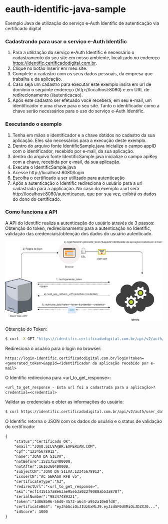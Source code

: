 # eauth-identific-java-sample
Exemplo Java de utilização do serviço e-Auth Identific de autenticação via certificado digital

### Cadastrando para usar o serviço e-Auth Identific ###
 
1. Para a utilização do serviço e-Auth Identific é necessário o cadastramento do seu site em nosso ambiente, localizado no endereço https://identific.certificadodigital.com.br.
1. Clique no botão Inserir em meu site.
1. Complete o cadastro com os seus dados pessoais, da empresa que trabalha e da aplicação. 
1. Caso seja um cadastro para executar este exemplo insira em url de domiínio o seguinte endereço (http://localhost:8080) e em URL de redirecionamento (/autenticacao). 
1. Após este cadastro ser efetuado você receberá, em seu e-mail, um identificador e uma chave para o seu site. Tanto o identificador como a chave serão necessários para o uso do serviço e-Auth Identific. 

### Executando o exemplo ###

1. Tenha em mãos o identificador e a chave obtidos no cadastro da sua aplicação. Eles são necessários para a execução deste exemplo.   
1. Dentro do arquivo fonte IdentificSample.java inicialize o campo appID com o identificador, recebido por e-mail,
da sua aplicação.
1. dentro do arquivo fonte IdentificSample.java inicialize o campo apiKey com a chave, recebida por e-mail,
da sua aplicação.
1. Execute o IdentificSample.java
1. Acesse http://localhost:8080/login
1. Escolha o certificado a ser utilizado para autenticação
1. Após a autenticação o Identific redireciona o usuário para a url cadastrada para a applicação. No caso do exemplo a url será http://localhost:8080/autenticacao, que por sua vez, exibirá os dados do dono do certificado.

### Como funciona a API ###

A API do Identific realiza a autenticação do usuário através de 3 passos: Obtenção do token, redirecionamento para a autenticação no Identific, validação das credenciais/obtenção dos dados do usuário autenticado.

![alt text](docs/identific_api_flow.png)

Obtenção do Token:

```sh
$ curl -X GET "https://identific.certificadodigital.com.br/api/v2/auth/generate_token" -H "Authorization: Bearer <Chave recebida por e-mail>"

```

Redireciona o usuário para o login no browser:

```
https://login-identific.certificadodigital.com.br/login?token=<generated_token>&appId=<Identificador da aplicação recebido por e-mail>
```

O Identific redireciona para <url_to_get_response>:

```
<url_to_get_response - Esta url foi a cadastrada para a aplicação>?credential=<credential>

```

Validar as credenciais e obter as informações do usuário:

```sh
$ curl https://identific.certificadodigital.com.br/api/v2/auth/user_data -d token=<token> -d credential=<credential> -H "Authorization: Bearer <Chave recebida por e-mail>" 
```

O Identific retorna o JSON com os dados do usuário e o status de validação do certificado:

```
{
	"status":"Certificado OK",
	"email":"JOAO.SILVA@BR.EXPERIAN.COM",
	"cpf":"12345678912",
	"name":"JOAO DA SILVA",
	"notBefore":1521752400000,
	"notAfter":1616360400000,
	"subjectCN":"JOAO DA SILVA:12345678912",
	"issuerCN":"AC SERASA RFB v5",
	"certificateType":"A3",
	"redirectUrl":"<url_to_get_response>",
	"aki":"ecf1415157a8e63ae95eb3a022f9088ab53a878f",
	"serialNumber":"98347489321",
	"token":"1d868b96-56d0-4572-a6c4-a952a10e8fd8",
	"certificateB64": "eyJhbGciOiJIUzUxMiJ9.eyJzdGF0dXMiOiJDZXJ0...",
	"idScore": 1000
}
```
